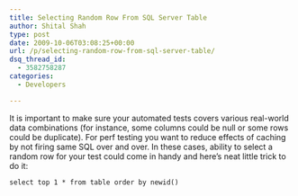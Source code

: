 ```yaml
---
title: Selecting Random Row From SQL Server Table
author: Shital Shah
type: post
date: 2009-10-06T03:08:25+00:00
url: /p/selecting-random-row-from-sql-server-table/
dsq_thread_id:
  - 3582758287
categories:
  - Developers

---
```

It is important to make sure your automated tests covers various real-world data combinations (for instance, some columns could be null or some rows could be duplicate). For perf testing you want to reduce effects of caching by not firing same SQL over and over. In these cases, ability to select a random row for your test could come in handy and here’s neat little trick to do it:

<pre class="code-block"><code>select top 1 * from table order by newid()
</code></pre>